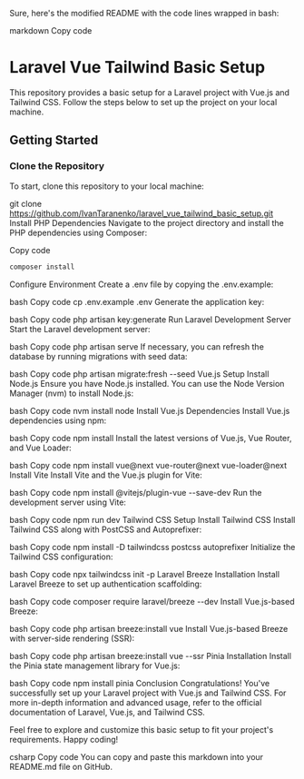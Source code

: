 Sure, here's the modified README with the code lines wrapped in bash:

markdown
Copy code
# Laravel Vue Tailwind Basic Setup

This repository provides a basic setup for a Laravel project with Vue.js and Tailwind CSS. Follow the steps below to set up the project on your local machine.

## Getting Started

### Clone the Repository

To start, clone this repository to your local machine:


git clone https://github.com/IvanTaranenko/laravel_vue_tailwind_basic_setup.git
Install PHP Dependencies
Navigate to the project directory and install the PHP dependencies using Composer:

Copy code
```bash
composer install
```
Configure Environment
Create a .env file by copying the .env.example:

bash
Copy code
cp .env.example .env
Generate the application key:

bash
Copy code
php artisan key:generate
Run Laravel Development Server
Start the Laravel development server:

bash
Copy code
php artisan serve
If necessary, you can refresh the database by running migrations with seed data:

bash
Copy code
php artisan migrate:fresh --seed
Vue.js Setup
Install Node.js
Ensure you have Node.js installed. You can use the Node Version Manager (nvm) to install Node.js:

bash
Copy code
nvm install node
Install Vue.js Dependencies
Install Vue.js dependencies using npm:

bash
Copy code
npm install
Install the latest versions of Vue.js, Vue Router, and Vue Loader:

bash
Copy code
npm install vue@next vue-router@next vue-loader@next
Install Vite
Install Vite and the Vue.js plugin for Vite:

bash
Copy code
npm install @vitejs/plugin-vue --save-dev
Run the development server using Vite:

bash
Copy code
npm run dev
Tailwind CSS Setup
Install Tailwind CSS
Install Tailwind CSS along with PostCSS and Autoprefixer:

bash
Copy code
npm install -D tailwindcss postcss autoprefixer
Initialize the Tailwind CSS configuration:

bash
Copy code
npx tailwindcss init -p
Laravel Breeze Installation
Install Laravel Breeze to set up authentication scaffolding:

bash
Copy code
composer require laravel/breeze --dev
Install Vue.js-based Breeze:

bash
Copy code
php artisan breeze:install vue
Install Vue.js-based Breeze with server-side rendering (SSR):

bash
Copy code
php artisan breeze:install vue --ssr
Pinia Installation
Install the Pinia state management library for Vue.js:

bash
Copy code
npm install pinia
Conclusion
Congratulations! You've successfully set up your Laravel project with Vue.js and Tailwind CSS. For more in-depth information and advanced usage, refer to the official documentation of Laravel, Vue.js, and Tailwind CSS.

Feel free to explore and customize this basic setup to fit your project's requirements. Happy coding!

csharp
Copy code
You can copy and paste this markdown into your README.md file on GitHub.
